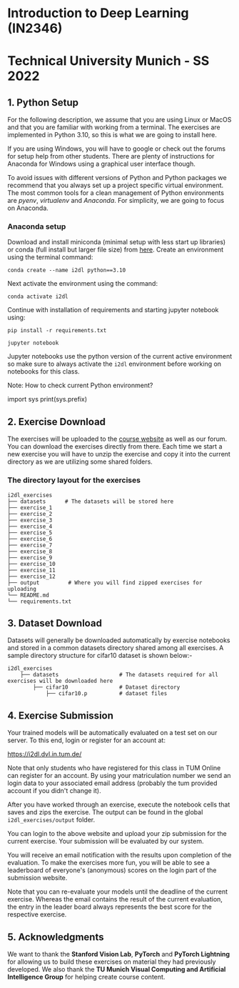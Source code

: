# Introduction to Deep Learning (IN2346)
# Technical University Munich - SS 2022

## 1. Python Setup

For the following description, we assume that you are using Linux or MacOS and that you are familiar with working from a terminal. The exercises are implemented in Python 3.10, so this is what we are going to install here.

If you are using Windows, you will have to google or check out the forums for setup help from other students. There are plenty of instructions for Anaconda for Windows using a graphical user interface though.

To avoid issues with different versions of Python and Python packages we recommend that you always set up a project specific virtual environment. The most common tools for a clean management of Python environments are *pyenv*, *virtualenv* and *Anaconda*. For simplicity, we are going to focus on Anaconda.

### Anaconda setup
Download and install miniconda (minimal setup with less start up libraries) or conda (full install but larger file size) from [here](https://www.anaconda.com/products/distribution#Downloads). Create an environment using the terminal command:

`conda create --name i2dl python==3.10`

Next activate the environment using the command:

`conda activate i2dl`

Continue with installation of requirements and starting jupyter notebook using:

`pip install -r requirements.txt` 

`jupyter notebook`

Jupyter notebooks use the python version of the current active environment so make sure to always activate the `i2dl` environment before working on notebooks for this class.

Note: How to check current Python environment?

import sys
print(sys.prefix)

## 2. Exercise Download

The exercises will be uploaded to the [course website](https://dvl.in.tum.de/teaching/i2dl-ws20/) as well as our forum. You can download the exercises directly from there. Each time we start a new exercise you will have to unzip the exercise and copy it into the current directory as we are utilizing some shared folders.
### The directory layout for the exercises

    i2dl_exercises
    ├── datasets      # The datasets will be stored here
    ├── exercise_1                 
    ├── exercise_2                     
    ├── exercise_3                    
    ├── exercise_4
    ├── exercise_5
    ├── exercise_6
    ├── exercise_7                              
    ├── exercise_8
    ├── exercise_9
    ├── exercise_10
    ├── exercise_11
    ├── exercise_12                    
    ├── output         # Where you will find zipped exercises for uploading
    └── README.md
    └── requirements.txt


## 3. Dataset Download

Datasets will generally be downloaded automatically by exercise notebooks and stored in a common datasets directory shared among all exercises. A sample directory structure for cifar10 dataset is shown below:-

    i2dl_exercises
        ├── datasets                   # The datasets required for all exercises will be downloaded here
            ├── cifar10                # Dataset directory
                ├── cifar10.p          # dataset files 

## 4. Exercise Submission
Your trained models will be automatically evaluated on a test set on our server. To this end, login or register for an account at:

https://i2dl.dvl.in.tum.de/

Note that only students who have registered for this class in TUM Online can register for an account. By using your matriculation number we send an login data to your associated email address (probably the tum provided account if you didn't change it).

After you have worked through an exercise, execute the notebook cells that saves and zips the exercise. The output can be found in the global `i2dl_exercises/output` folder.

You can login to the above website and upload your zip submission for the current exercise. Your submission will be evaluated by our system. 

You will receive an email notification with the results upon completion of the evaluation. To make the exercises more fun, you will be able to see a leaderboard of everyone's (anonymous) scores on the login part of the submission website.

Note that you can re-evaluate your models until the deadline of the current exercise. Whereas the email contains the result of the current evaluation, the entry in the leader board always represents the best score for the respective exercise.

## 5. Acknowledgments

We want to thank the **Stanford Vision Lab**, **PyTorch** and **PyTorch Lightning** for allowing us to build these exercises on material they had previously developed. We also thank the **TU Munich Visual Computing and Artificial Intelligence Group** for helping create course content.
